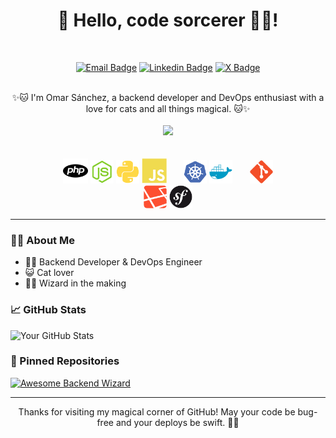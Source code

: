 <style>
  img[fill] {
    background-color: #FFFFFF;
  }
</style>

<h1 align="center">👋 Hello, code sorcerer 🧙‍♂️!</h1>
<div align="center">
  <br>
  
  [![Email Badge](https://img.shields.io/badge/Mail-red?style=for-the-badge&logo=maildotru&logoColor=white)](mailto:omarsanpi@gmail.com)
  [![Linkedin Badge](https://img.shields.io/badge/LinkedIn-blue?style=for-the-badge&logo=linkedin&logoColor=white)](https://www.linkedin.com/in/omarsanpi/)
  [![X Badge](https://img.shields.io/badge/Twitter-black?style=for-the-badge&logo=x&logoColor=white)](https://twitter.com/OmiTheSorcerer)
  
  <br>
  ✨🐱 I'm Omar Sánchez, a backend developer and DevOps enthusiast with a love for cats and all things magical. 🐱✨
  <br><br>
  <img src="https://media.giphy.com/media/JqmupuTVZYaQX5s094/giphy.gif" width=200>
  <br> <br> <br>
  <div>
    <img src="https://github.com/devicons/devicon/blob/master/icons/php/php-plain.svg" width="40" height="40"/>
    <img src="https://github.com/devicons/devicon/blob/master/icons/nodejs/nodejs-plain.svg" width="37" height="37"/>
    <img src="https://github.com/devicons/devicon/blob/master/icons/python/python-plain.svg" width="37" height="37"/>
    <img src="https://github.com/devicons/devicon/blob/master/icons/javascript/javascript-plain.svg" width="40" height="40"/>
  &nbsp;&nbsp;&nbsp;&nbsp;&nbsp;
    <img src="https://github.com/devicons/devicon/blob/master/icons/kubernetes/kubernetes-plain.svg" width="37" height="37"/>
    <img src="https://github.com/devicons/devicon/blob/master/icons/docker/docker-plain.svg" width="37" height="37"/>
  &nbsp;&nbsp;&nbsp;&nbsp;&nbsp;
    <img src="https://github.com/devicons/devicon/blob/master/icons/git/git-plain.svg" width="37" height="37"/>
    <br>
    <img src="https://github.com/devicons/devicon/blob/master/icons/laravel/laravel-plain.svg" width="37" height="37"/>
    <img src="symfony.svg" width="37" height="37"/>
</div>
</div>

---

### 🧙‍♂️ About Me

- 👨‍💻 Backend Developer & DevOps Engineer
- 😺 Cat lover
- 🧙‍♂️ Wizard in the making

### 📈 GitHub Stats

![Your GitHub Stats](https://github-readme-stats.vercel.app/api?username=omi-the-sorcerer&show_icons=true&theme=radical)

### 🌟 Pinned Repositories

[![Awesome Backend Wizard](https://github-readme-stats.vercel.app/api/pin/?username=omi-the-sorcerer&repo=omicat&theme=radical)](https://github.com/omi-the-sorcerer/omicat)

---
<div align="center">
  Thanks for visiting my magical corner of GitHub! May your code be bug-free and your deploys be swift. 🚀✨
</div>

